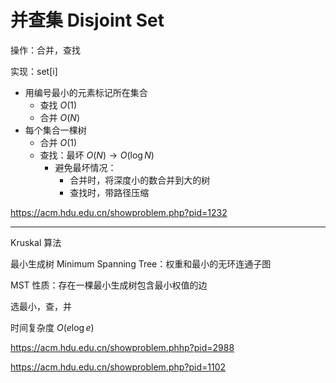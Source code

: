 # 并查集 Disjoint Set

操作：合并，查找

实现：set[i]

- 用编号最小的元素标记所在集合
  - 查找 $O(1)$
  - 合并 $O(N)$
- 每个集合一棵树
  - 合并 $O(1)$
  - 查找：最坏 $O(N) \rightarrow O(\log N)$
    - 避免最坏情况：
      - 合并时，将深度小的数合并到大的树
      - 查找时，带路径压缩

https://acm.hdu.edu.cn/showproblem.php?pid=1232

---

Kruskal 算法

最小生成树 Minimum Spanning Tree：权重和最小的无环连通子图

MST 性质：存在一棵最小生成树包含最小权值的边

选最小，查，并

时间复杂度 $O(e \log e)$

https://acm.hdu.edu.cn/showproblem.phhp?pid=2988

https://acm.hdu.edu.cn/showproblem.php?pid=1102
